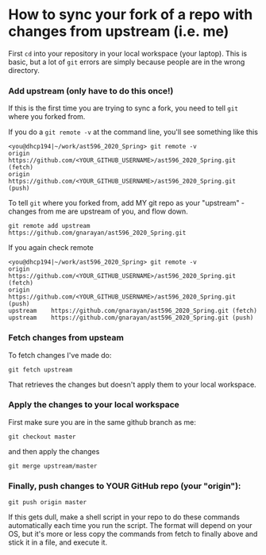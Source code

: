 # How to sync your fork of a repo with changes from upstream (i.e. me)


First `cd` into your repository in your local workspace (your laptop).
This is basic, but a lot of `git` errors are simply because people are in the wrong directory.


### Add upstream (only have to do this once!)

If this is the first time you are trying to sync a fork, you need to tell `git` where you forked from.

If you do a `git remote -v` at the command line, you'll see something like this
```
<you@dhcp194|~/work/ast596_2020_Spring> git remote -v
origin	https://github.com/<YOUR_GITHUB_USERNAME>/ast596_2020_Spring.git (fetch)
origin	https://github.com/<YOUR_GITHUB_USERNAME>/ast596_2020_Spring.git (push)
```

To tell `git` where you forked from, add MY git repo as your "upstream" - changes from me are upstream of you, and flow down.
```
git remote add upstream https://github.com/gnarayan/ast596_2020_Spring.git
```

If you again check remote
```
<you@dhcp194|~/work/ast596_2020_Spring> git remote -v
origin	https://github.com/<YOUR_GITHUB_USERNAME>/ast596_2020_Spring.git (fetch)
origin	https://github.com/<YOUR_GITHUB_USERNAME>/ast596_2020_Spring.git (push)
upstream	https://github.com/gnarayan/ast596_2020_Spring.git (fetch)
upstream	https://github.com/gnarayan/ast596_2020_Spring.git (push)
```

### Fetch changes from upsteam

To fetch changes I've made do:
```
git fetch upstream
```

That retrieves the changes but doesn't apply them to your local workspace.


### Apply the changes to your local workspace

First make sure you are in the same github branch as me:
```
git checkout master
```

and then apply the changes
```
git merge upstream/master
```


### Finally, push changes to YOUR GitHub repo (your "origin"):
```
git push origin master
```

If this gets dull, make a shell script in your repo to do these commands automatically each time you run the script.
The format will depend on your OS, but it's more or less copy the commands from fetch to finally above and stick it in a file, and execute it.

